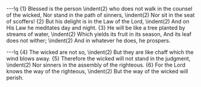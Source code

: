---!q
{1} Blessed is the person
\indent(2) who does not walk in the counsel of the wicked,
Nor stand in the path of sinners,
\indent(2) Nor sit in the seat of scoffers!
{2} But his delight is in the Law of the Lord,
\indent(2) And on His Law he meditates day and night.
{3} He will be like a tree planted by streams of water,
\indent(2) Which yields its fruit in its season,
And its leaf does not wither;
\indent(2) And in whatever he does, he prospers.

---!q
{4} The wicked are not so,
\indent(2) But they are like chaff which the wind blows away.
{5} Therefore the wicked will not stand in the judgment,
\indent(2) Nor sinners in the assembly of the righteous.
{6} For the Lord knows the way of the righteous,
\indent(2) But the way of the wicked will perish.
